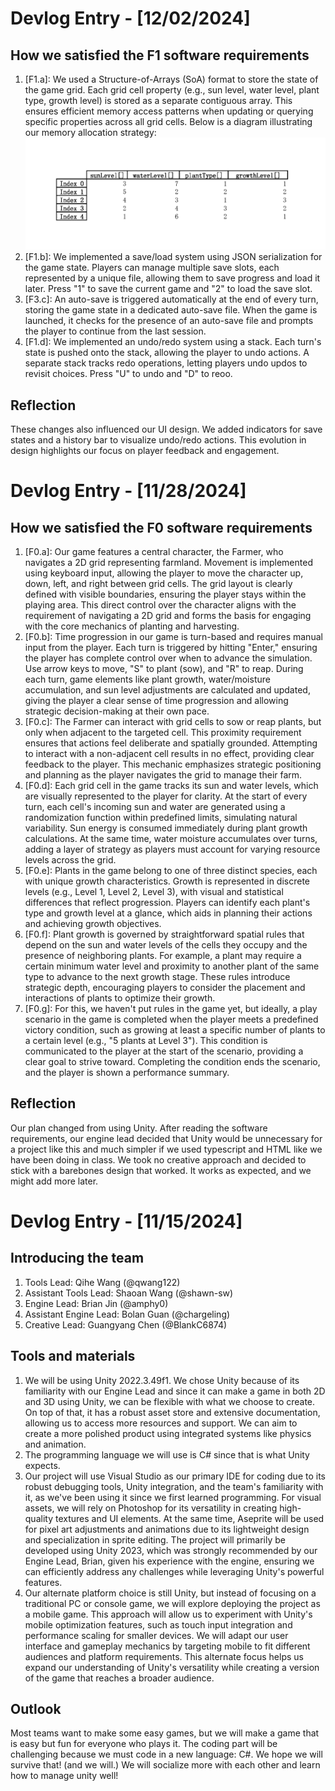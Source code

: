 # Devlog Entry - [12/02/2024]

## How we satisfied the F1 software requirements

1. [F1.a]: We used a Structure-of-Arrays (SoA) format to store the state of the game grid. Each grid cell property (e.g., sun level, water level, plant type, growth level) is stored as a separate contiguous array. This ensures efficient memory access patterns when updating or querying specific properties across all grid cells. Below is a diagram illustrating our memory allocation strategy: ![F1.a data structure diagram](./SoA_Grid_State.png)
2. [F1.b]: We implemented a save/load system using JSON serialization for the game state. Players can manage multiple save slots, each represented by a unique file, allowing them to save progress and load it later. Press "1" to save the current game and "2" to load the save slot.
3. [F3.c]: An auto-save is triggered automatically at the end of every turn, storing the game state in a dedicated auto-save file. When the game is launched, it checks for the presence of an auto-save file and prompts the player to continue from the last session.
4. [F1.d]: We implemented an undo/redo system using a stack. Each turn's state is pushed onto the stack, allowing the player to undo actions. A separate stack tracks redo operations, letting players undo updos to revisit choices. Press "U" to undo and "D" to reoo.

## Reflection

These changes also influenced our UI design. We added indicators for save states and a history bar to visualize undo/redo actions. This evolution in design highlights our focus on player feedback and engagement.

# Devlog Entry - [11/28/2024]

## How we satisfied the F0 software requirements

1. [F0.a]: Our game features a central character, the Farmer, who navigates a 2D
   grid representing farmland. Movement is implemented using keyboard input,
   allowing the player to move the character up, down, left, and right between
   grid cells. The grid layout is clearly defined with visible boundaries,
   ensuring the player stays within the playing area. This direct control over
   the character aligns with the requirement of navigating a 2D grid and forms
   the basis for engaging with the core mechanics of planting and harvesting.
2. [F0.b]: Time progression in our game is turn-based and requires manual input
   from the player. Each turn is triggered by hitting "Enter," ensuring the
   player has complete control over when to advance the simulation. Use arrow
   keys to move, "S" to plant (sow), and "R" to reap. During each turn, game
   elements like plant growth, water/moisture accumulation, and sun level
   adjustments are calculated and updated, giving the player a clear sense of
   time progression and allowing strategic decision-making at their own pace.
3. [F0.c]: The Farmer can interact with grid cells to sow or reap plants, but
   only when adjacent to the targeted cell. This proximity requirement ensures
   that actions feel deliberate and spatially grounded. Attempting to interact
   with a non-adjacent cell results in no effect, providing clear feedback to
   the player. This mechanic emphasizes strategic positioning and planning as
   the player navigates the grid to manage their farm.
4. [F0.d]: Each grid cell in the game tracks its sun and water levels, which are
   visually represented to the player for clarity. At the start of every turn,
   each cell's incoming sun and water are generated using a randomization
   function within predefined limits, simulating natural variability. Sun energy
   is consumed immediately during plant growth calculations. At the same time,
   water moisture accumulates over turns, adding a layer of strategy as players
   must account for varying resource levels across the grid.
5. [F0.e]: Plants in the game belong to one of three distinct species, each with
   unique growth characteristics. Growth is represented in discrete levels
   (e.g., Level 1, Level 2, Level 3), with visual and statistical differences
   that reflect progression. Players can identify each plant's type and growth
   level at a glance, which aids in planning their actions and achieving growth
   objectives.
6. [F0.f]: Plant growth is governed by straightforward spatial rules that depend
   on the sun and water levels of the cells they occupy and the presence of
   neighboring plants. For example, a plant may require a certain minimum water
   level and proximity to another plant of the same type to advance to the next
   growth stage. These rules introduce strategic depth, encouraging players to
   consider the placement and interactions of plants to optimize their growth.
7. [F0.g]: For this, we haven't put rules in the game yet, but ideally, a play
   scenario in the game is completed when the player meets a predefined victory
   condition, such as growing at least a specific number of plants to a certain
   level (e.g., "5 plants at Level 3"). This condition is communicated to the
   player at the start of the scenario, providing a clear goal to strive toward.
   Completing the condition ends the scenario, and the player is shown a
   performance summary.

## Reflection

Our plan changed from using Unity. After reading the software requirements, our
engine lead decided that Unity would be unnecessary for a project like this and
much simpler if we used typescript and HTML like we have been doing in class. We
took no creative approach and decided to stick with a barebones design that
worked. It works as expected, and we might add more later.

# Devlog Entry - [11/15/2024]

## Introducing the team

1. Tools Lead: Qihe Wang (@qwang122)
2. Assistant Tools Lead: Shaoan Wang (@shawn-sw)
3. Engine Lead: Brian Jin (@amphy0)
4. Assistant Engine Lead: Bolan Guan (@chargeling)
5. Creative Lead: Guangyang Chen (@BlankC6874)

## Tools and materials

1. We will be using Unity 2022.3.49f1. We chose Unity because of its familiarity
   with our Engine Lead and since it can make a game in both 2D and 3D using
   Unity, we can be flexible with what we choose to create. On top of that, it
   has a robust asset store and extensive documentation, allowing us to access
   more resources and support. We can aim to create a more polished product
   using integrated systems like physics and animation.
2. The programming language we will use is C# since that is what Unity expects.
3. Our project will use Visual Studio as our primary IDE for coding due to its
   robust debugging tools, Unity integration, and the team's familiarity with
   it, as we've been using it since we first learned programming. For visual
   assets, we will rely on Photoshop for its versatility in creating
   high-quality textures and UI elements. At the same time, Aseprite will be
   used for pixel art adjustments and animations due to its lightweight design
   and specialization in sprite editing. The project will primarily be developed
   using Unity 2023, which was strongly recommended by our Engine Lead, Brian,
   given his experience with the engine, ensuring we can efficiently address any
   challenges while leveraging Unity's powerful features.
4. Our alternate platform choice is still Unity, but instead of focusing on a
   traditional PC or console game, we will explore deploying the project as a
   mobile game. This approach will allow us to experiment with Unity's mobile
   optimization features, such as touch input integration and performance
   scaling for smaller devices. We will adapt our user interface and gameplay
   mechanics by targeting mobile to fit different audiences and platform
   requirements. This alternate focus helps us expand our understanding of
   Unity's versatility while creating a version of the game that reaches a
   broader audience.

## Outlook

Most teams want to make some easy games, but we will make a game that is easy
but fun for everyone who plays it. The coding part will be challenging because
we must code in a new language: C#. We hope we will survive that! (and we will.)
We will socialize more with each other and learn how to manage unity well!
